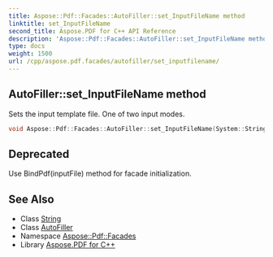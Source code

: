 ```yaml
---
title: Aspose::Pdf::Facades::AutoFiller::set_InputFileName method
linktitle: set_InputFileName
second_title: Aspose.PDF for C++ API Reference
description: 'Aspose::Pdf::Facades::AutoFiller::set_InputFileName method. Sets the input template file. One of two input modes in C++.'
type: docs
weight: 1500
url: /cpp/aspose.pdf.facades/autofiller/set_inputfilename/
---
```

## AutoFiller::set_InputFileName method


Sets the input template file. One of two input modes.

```cpp
void Aspose::Pdf::Facades::AutoFiller::set_InputFileName(System::String value)
```


## Deprecated
Use BindPdf(inputFile) method for facade initialization. 

## See Also

* Class [String](../../../system/string/)
* Class [AutoFiller](../)
* Namespace [Aspose::Pdf::Facades](../../)
* Library [Aspose.PDF for C++](../../../)
